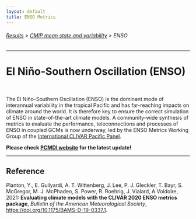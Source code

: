 ```yaml
---
layout: default
title: ENSO Metrics
---
```

###### [Results][results] > [CMIP mean state and variability][mean_and_variability_index_page] > ENSO
---


# El Niño-Southern Oscillation (ENSO)

<br/>

The El Niño-Southern Oscillation (ENSO) is the dominant mode of interannual variability in the tropical Pacific and has far-reaching impacts on climate around the world. It is therefore key to ensure the correct simulation of ENSO in state-of-the-art climate models. A community-wide synthesis of metrics to evaluate the performance, teleconnections and processes of ENSO in coupled GCMs is now underway, led by the ENSO Metrics Working Group of the [International CLIVAR Pacific Panel][clivar_pacific]. 
<br/>

**Please check [PCMDI website][description_enso] for the latest update!**

---


## Reference

Planton, Y., E. Guilyardi, A. T. Wittenberg, J. Lee, P. J. Gleckler, T. Bayr, S. McGregor, M. J. McPhaden, S. Power, R. Roehrig, J. Vialard, A Voldoire, 2021: **Evaluating climate models with the CLIVAR 2020 ENSO metrics package**, _Bulletin of the American Meteorological Society_, https://doi.org/10.1175/BAMS-D-19-0337.1.



[description_enso]: https://pcmdi.llnl.gov/research/metrics/enso/

[githubrepo]: https://github.com/CLIVAR-PRP/enso_metrics
[clivar_pacific]: http://www.clivar.org/clivar-panels/pacific
[pcmdi]: https://pcmdi.llnl.gov/
[ipsl]: https://www.ipsl.fr/en/
[noaa]: https://www.noaa.gov/

[results]:{{site.baseurl}}/results
[mean_and_variability_index_page]: {{site.baseurl}}/results/physical.html




